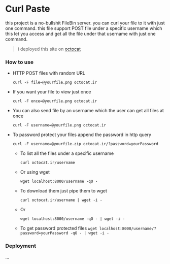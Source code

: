# Curl Paste

this project is a no-bullshit FileBin server.
you can curl your file to it with just one command.
this file support POST file under a specific username which this let you
access and get all the file under that username with just one command.

> i deployed this site on [octocat](https://octocat.ir/)

### How to use

- HTTP POST files with random URL

    `curl -F file=@yourfile.png octocat.ir`

- If you want your file to view just once

    `curl -F once=@yourfile.png octocat.ir`

- You can also send file by an username which the user can get all files at once

    `curl -F username=@yourfile.png octocat.ir`

- To password protect your files append the password in http query

    `curl -F username=@yourfile.zip octocat.ir/?password=yourPassword`

    - To list all the files under a specific username
    
        `curl octocat.ir/username`
        
    - Or using wget
    
        `wget localhost:8000/username -qO -`
        
    - To download them just pipe them to wget
    
        `curl octocat.ir/username | wget -i -`
        
    - Or
    
        `wget localhost:8000/username -qO - | wget -i -`

    - To get password protected files
        `wget localhost:8000/username/?password=yourPassword -qO - | wget -i -`
### Deployment
...